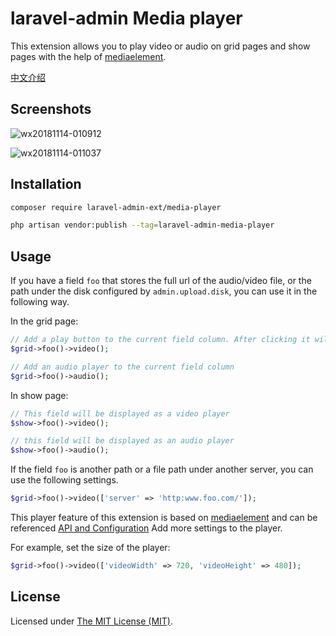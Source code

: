 laravel-admin Media player
======

This extension allows you to play video or audio on grid pages and show pages with the help of [mediaelement](https://github.com/mediaelement/mediaelement).

[中文介绍](https://laravel-admin.org/posts/21)

## Screenshots

![wx20181114-010912](https://user-images.githubusercontent.com/1479100/48430450-4ef5fa80-e7aa-11e8-8fcd-1f5717b0d3d6.png)

![wx20181114-011037](https://user-images.githubusercontent.com/1479100/48430451-4ef5fa80-e7aa-11e8-8394-38ed2c6c75ba.png)

## Installation

```bash
composer require laravel-admin-ext/media-player

php artisan vendor:publish --tag=laravel-admin-media-player
```

## Usage

If you have a field `foo` that stores the full url of the audio/video file, or the path under the disk configured by `admin.upload.disk`, you can use it in the following way.

In the grid page:
```php
// Add a play button to the current field column. After clicking it will open a modal to play the video file.
$grid->foo()->video();

// Add an audio player to the current field column
$grid->foo()->audio();
```
In show page:
```php
// This field will be displayed as a video player
$show->foo()->video();

// this field will be displayed as an audio player
$show->foo()->audio();
```

If the field `foo` is another path or a file path under another server, you can use the following settings.

```php
$grid->foo()->video(['server' => 'http:www.foo.com/']);
```

This player feature of this extension is based on [mediaelement](https://github.com/mediaelement/mediaelement) and can be referenced [API and Configuration](https://github.com/mediaelement/mediaelement/blob/master/docs/api.md) Add more settings to the player.

For example, set the size of the player:

```php
$grid->foo()->video(['videoWidth' => 720, 'videoHeight' => 480]);
```

License
------------
Licensed under [The MIT License (MIT)](LICENSE).
